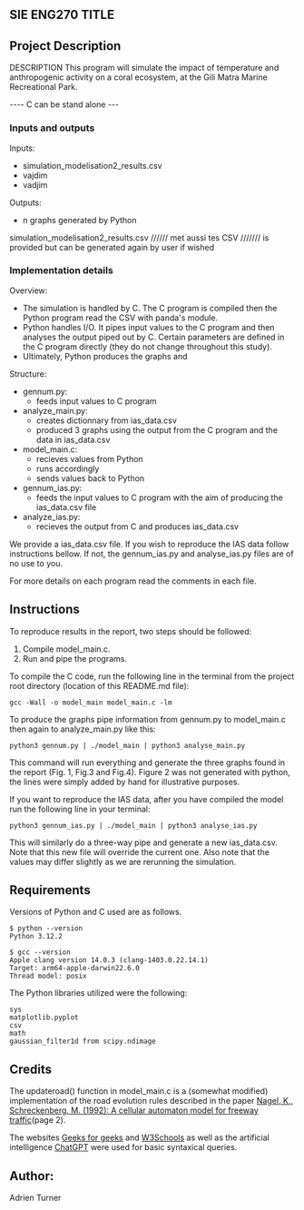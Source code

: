 ## SIE ENG270 TITLE

## Project Description

DESCRIPTION
This program will simulate the impact of temperature and anthropogenic activity on a coral ecosystem, at the Gili Matra Marine Recreational Park.

---- C can be stand alone ---

### Inputs and outputs

Inputs:
- simulation_modelisation2_results.csv
- vajdim
- vadjim

Outputs:
- n graphs generated by Python

simulation_modelisation2_results.csv ////// met aussi tes CSV /////// is provided but can be generated again by user if wished

### Implementation details

Overview:
- The simulation is handled by C. The C program is compiled then the Python program read the CSV with panda's module.
- Python handles I/O. It pipes input values to the C program and then analyses the output piped out by C. Certain parameters are defined in the C program directly (they do not change throughout this study).
- Ultimately, Python produces the graphs and 

Structure:
- gennum.py:
    - feeds input values to C program
- analyze_main.py:
    - creates dictionnary from ias_data.csv
    - produced 3 graphs using the output from the C program and the data in ias_data.csv
- model_main.c:
    - recieves values from Python
    - runs accordingly
    - sends values back to Python
- gennum_ias.py:
    - feeds the input values to C program with the aim of producing the ias_data.csv file
- analyze_ias.py:
    - recieves the output from C and produces ias_data.csv

We provide a ias_data.csv file. If you wish to reproduce the IAS data follow instructions bellow. If not, the gennum_ias.py and analyse_ias.py files are of no use to you.

For more details on each program read the comments in each file.

## Instructions

To reproduce results in the report, two steps should be followed:

1. Compile model_main.c.
2. Run and pipe the programs.

To compile the C code, run the following line in the terminal from the project root directory (location of this README.md file):
```
gcc -Wall -o model_main model_main.c -lm    
```

To produce the graphs pipe information from gennum.py to model_main.c then again to analyze_main.py like this:
```
python3 gennum.py | ./model_main | python3 analyse_main.py
```
This command will run everything and generate the three graphs found in the report (Fig. 1, Fig.3 and Fig.4). Figure 2 was not generated with python, the lines were simply added by hand for illustrative purposes.

If you want to reproduce the IAS data, after you have compiled the model run the following line in your terminal:
```
python3 gennum_ias.py | ./model_main | python3 analyse_ias.py
```
This will similarly do a three-way pipe and generate a new ias_data.csv.
Note that this new file will override the current one. Also note that the values may differ slightly as we are rerunning the simulation.

## Requirements

Versions of Python and C used are as follows.
```
$ python --version
Python 3.12.2

$ gcc --version
Apple clang version 14.0.3 (clang-1403.0.22.14.1)
Target: arm64-apple-darwin22.6.0
Thread model: posix
```

The Python libraries utilized were the following:
```
sys
matplotlib.pyplot
csv
math
gaussian_filter1d from scipy.ndimage
```

## Credits

The updateroad() function in model_main.c is a (somewhat modified) implementation of the road evolution rules described in the paper [Nagel, K., Schreckenberg, M. (1992): A cellular automaton model for freeway traffic](https://www.researchgate.net/publication/263504490_A_cellular_automaton_model_for_freeway_traffic)(page 2).

The websites [Geeks for geeks](https://www.geeksforgeeks.org/) and [W3Schools](https://www.w3schools.com/) as well as the artificial intelligence [ChatGPT](https://chatgpt.com/) were used for basic syntaxical queries.

## Author:

Adrien Turner

